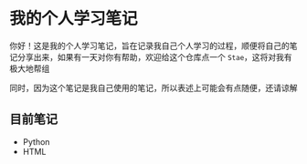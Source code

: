 # 我的个人学习笔记
你好！这是我的个人学习笔记，旨在记录我自己个人学习的过程，顺便将自己的笔记分享出来，如果有一天对你有帮助，欢迎给这个仓库点一个 `Stae`，这将对我有极大地帮组

同时，因为这个笔记是我自己使用的笔记，所以表述上可能会有点随便，还请谅解

## 目前笔记
- Python
- HTML
